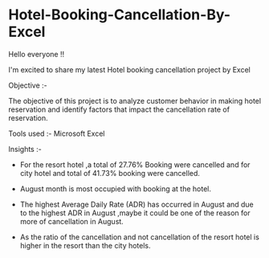 # Hotel-Booking-Cancellation-By-Excel

Hello everyone !!

I'm excited to share my latest Hotel booking cancellation project by Excel

Objective :-

The objective of this project is to analyze customer behavior in making hotel reservation and identify factors that impact the cancellation rate of reservation.

Tools used :- Microsoft Excel

Insights :-

- For the resort hotel ,a total of 27.76% Booking were cancelled and for city hotel and total of 41.73% booking were cancelled.

- August month is most occupied with booking at the hotel.

- The highest Average Daily Rate (ADR) has occurred in August and due to the highest ADR in August ,maybe it could be one of the reason for more of cancellation in August.

- As the ratio of the cancellation and not cancellation of the resort hotel is higher in the resort than the city hotels.
